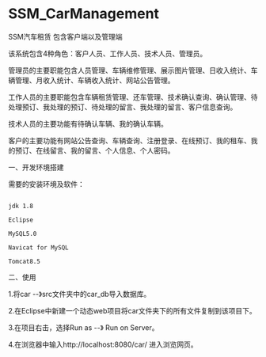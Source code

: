 # SSM_CarManagement  

SSM汽车租赁 包含客户端以及管理端  

该系统包含4种角色：客户人员、工作人员、技术人员、管理员。  

管理员的主要职能包含人员管理、车辆维修管理、展示图片管理、日收入统计、车辆管理、月收入统计、车辆收入统计、网站公告管理。  

工作人员的主要职能包含车辆租赁管理、还车管理、技术确认查询、确认管理、待处理预订、我处理的预订、待处理的留言、我处理的留言、客户信息查询。  

技术人员的主要功能有待确认车辆、我的确认车辆。  

客户的主要功能有网站公告查询、车辆查询、注册登录、在线预订、我的租车、我的预订、在线留言、我的留言、个人信息、个人密码。  

一、开发环境搭建  

需要的安装环境及软件：  
```

jdk 1.8  

Eclipse  

MySQL5.0  

Navicat for MySQL  

Tomcat8.5 

```

二、使用  

1.将car --》src文件夹中的car_db导入数据库。  

2.在Eclipse中新建一个动态web项目将car文件夹下的所有文件复制到该项目下。  

3.在项目右击，选择Run as --》 Run on Server。  

4.在浏览器中输入http://localhost:8080/car/ 进入浏览网页。  
